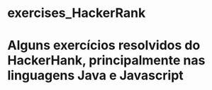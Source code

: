 # exercises_HackerRank
<h1> Alguns exercícios resolvidos do HackerHank, principalmente nas linguagens Java e Javascript </h1>
